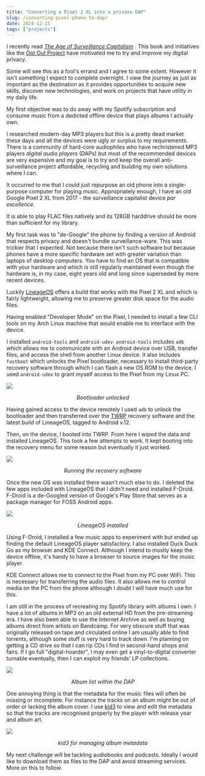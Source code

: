 ```yaml
---
title: "Converting a Pixel 2 XL into a private DAP"
slug: /converting-pixel-phone-to-dap/
date: 2024-12-15
tags: ["projects"]
---
```


I recently read
[_The Age of Surveillance Capitalism_](https://en.wikipedia.org/wiki/The_Age_of_Surveillance_Capitalism)
. This book and initiatives like the
[Opt Out Project](https://www.optoutproject.net) have motivated me to try and
improve my digital privacy.

Some will see this as a fool's errand and I agree to some extent. However it
isn't something I expect to complete overnight. I view the journey as just as
important as the destination as it provides opportunities to acquire new skills,
discover new technologies, and work on projects that have utility in my daily
life.

My first objective was to do away with my Spotify subscription and consume music
from a dedicted offline device that plays albums I actually own.

I researched modern-day MP3 players but this is a pretty dead market these days
and all the devices were ugly or surplus to my requirements. There is a
community of hard-core audiophiles who have rechristened MP3 players _digital
audio players_ (DAPs) but most of the recommended devices are very expensive and
my goal is to try and keep the overall anti-surveillance project affordable,
recycling and building my own solutions where I can.

It occurred to me that I could just repurpose an old phone into a single-purpose
computer for playing music. Appropriately enough, I have an old Google Pixel 2
XL from 2017 - the surveillance capitalist device _par excellence_.

It is able to play FLAC files natively and its 128GB harddrive should be more
than sufficient for my library.

My first task was to "de-Google" the phone by finding a version of Android that
respects privacy and doesn't bundle surveillance-ware. This was trickier that I
expected. Not because there isn't such software but because phones have a more
specific hardware set with greater variation than laptops of desktop computers.
You have to find an OS that is compatible with your hardware and which is still
regularly maintained even though the hardware is, in my case, eight years old
and long since superseded by more recent devices.

Luckily [LineageOS](https://lineageos.org) offers a build that works with the
Pixel 2 XL and which is fairly lightweight, allowing me to preserve greater disk
space for the audio files.

Having enabled "Developer Mode" on the Pixel, I needed to install a few CLI
tools on my Arch Linux machine that would enable me to interface with the
device.

I installed `android-tools` and `android-udev`. `android-tools` includes `adb`
which allows me to communicate with an Android device over USB, transfer files,
and access the shell from another Linux device. It also includes `fastboot`
which unlocks the Pixel bootloader, necessary to install third-party recovery
software through which I can flash a new OS ROM to the device. I used
`android-udev` to grant myself access to the Pixel from my Linux PC.

![](./img/lineage-bootloader.jpeg)

<div style="text-align:center">
<i>Bootloader unlocked</i>
</div>

Having gained access to the device remotely I used `adb` to unlock the
bootloader and then transferred over the [TWRP](https://twrp.me/about/) recovery
software and the latest build of LineageOS, tagged to Android v.12.

Then, on the device, I booted into TWRP. From here I wiped the data and
installed LineageOS. This took a few attempts to work. It kept booting into the
recovery menu for some reason but eventually it just worked.

![](./img/lineage-recovery.jpeg)

<div style="text-align:center">
<i>Running the recovery software</i>
</div>

Once the new OS was installed there wasn't much else to do. I deleted the few
apps included with LineageOS that I didn't need and installed F-Droid. F-Droid
is a de-Googled version of Google's Play Store that serves as a package manager
for FOSS Android apps.

![](./img/lineage.jpeg)

<div style="text-align:center">
<i>LineageOS installed</i>
</div>

Using F-Droid, I installed a few music apps to experiment with but ended up
finding the default LineageOS player satisfactory. I also installed Duck Duck Go
as my browser and KDE Connect. Although I intend to mostly keep the device
offline, it's handy to have a browser to source images for the music player.

KDE Connect allows me to connect to the Pixel from my PC over WiFi. This is
necessary for transferring the audio files. It also allows me to control media
on the PC from the phone although I doubt I will have much use for this.

I am still in the process of recreating my Spotify library with albums I own. I
have a lot of albums in MP3 on an old external HD from the pre-streaming era. I
have also been able to use the Internet Archive as well as buying albums direct
from artists on Bandcamp. For very obscure stuff that was originally released on
tape and circulated online I am usually able to find torrents, although some
stuff is very hard to track down. I'm planning on getting a CD drive so that I
can rip CDs I find in second-hand shops and fairs. If I go full
"digital-hoarder", I may even get a vinyl-to-digital converter turnable
eventually, then I can exploit my friends' LP collections.

![](./img/lineage-library.jpeg)

<div style="text-align:center">
<i>Album list within the DAP</i>
</div>

One annoying thing is that the metadata for the music files will often be
missing or incomplete. For instance the tracks on an album might be out of order
or lacking the album cover. I use [kid3](https://kid3.kde.org) to view and edit
the metadata so that the tracks are recognised properly by the player with
release year and album art.

![](./img/kid3-screenshot.png)

<div style="text-align:center">
<i>kid3 for managing album metadata</i>
</div>

My next challenge will be tackling audiobooks and podcasts. Ideally I would like
to download them as files to the DAP and avoid streaming services. More on this
to follow.
